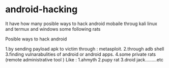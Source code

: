 # android-hacking
It have  how many posible ways to hack android mobaile throug  kali linux and termux and windows some following rats


Posible ways to hack android 

1.by sending payload apk to victim through : metasploit.
2.through adb shell 
3.finding vulnarabulities of android or android apps.
4.some private rats (remote administrative tool )
     Like : 1.ahmyth 
                2.pupy rat
                 3.droid jack.........etc
